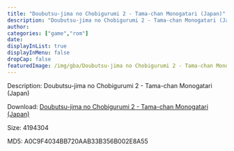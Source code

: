 ```yaml
---
title: "Doubutsu-jima no Chobigurumi 2 - Tama-chan Monogatari (Japan)"
description: "Doubutsu-jima no Chobigurumi 2 - Tama-chan Monogatari (Japan)"
author: 
categories: ["game","rom"]
date: 
displayInList: true
displayInMenu: false
dropCap: false
featuredImage: /img/gba/Doubutsu-jima no Chobigurumi 2 - Tama-chan Monogatari [Japan].jpg
---
```


Description: Doubutsu-jima no Chobigurumi 2 - Tama-chan Monogatari (Japan)

Download: <a style="text-decoration:underline;" href="https://mega.nz/#!qCZU0K4R!lszfFUTdNFRodTzOjd7KpeWyL-TTNa4a9zuv2nSPXSs" target = "_blank" rel = "nofollow" > Doubutsu-jima no Chobigurumi 2 - Tama-chan Monogatari (Japan)</a>

Size: 4194304

MD5: A0C9F4034BB720AAB33B356B002E8A55

